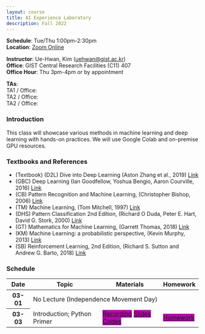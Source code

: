 ```yaml
---
layout: course
title: AI Experience Laboratory
description: Fall 2022
---
```


**Schedule**: Tue/Thu 1:00pm-2:30pm<br/>
**Location**: [Zoom Online](https://us06web.zoom.us/j/87925937140?pwd=Qm1XTmU4MENybXVEeWJ5eVh2Z0dKdz09)<br/>


**Instructor**: Ue-Hwan, Kim (uehwan@gist.ac.kr)<br/>
**Office**: GIST Central Research Facilities (C11) 407<br/>
**Office Hour**: Thu 3pm-4pm or by appointment

**TAs**:<br/>
TA1 / Office: <br/>
TA2 / Office: <br/>
TA2 / Office: <br/>

### Introduction
This class will showcase various methods in machine learning and deep learning with hands-on practices. We will use Google Colab and on-premise GPU resources.

### Textbooks and References
* (Textbook) (D2L) Dive into Deep Learning (Aston Zhang et al., 2019) [Link](https://d2l.ai/)
* (GBC) Deep Learning (Ian Goodfellow, Yoshua Bengio, Aaron Courville, 2016) [Link](http://www.deeplearningbook.org/)
* (CB) Pattern Recognition and Machine Learning, (Christopher Bishop, 2006) [Link](https://www.microsoft.com/en-us/research/people/cmbishop/#!prml-book)
* (TM) Machine Learning, (Tom Mitchell, 1997) [Link](http://www.cs.cmu.edu/~tom/mlbook.html)
* (DHS) Pattern Classification 2nd Edition, (Richard O Duda, Peter E. Hart, David G. Stork, 2000) [Link](https://www.amazon.com/Pattern-Classification-Pt-1-Richard-Duda/dp/0471056693)
* (GT) Mathematics for Machine Learning, (Garrett Thomas, 2018) [Link](http://gwthomas.github.io/docs/math4ml.pdf)
* (KM) Machine Learning: a probabilistic perspective, (Kevin Murphy, 2013) [Link](https://www.cs.ubc.ca/~murphyk/MLbook/index.html)
* (SB) Reinforcement Learning, 2nd Edition, (Richard S. Sutton and Andrew G. Barto, 2018) [Link](https://mitpress.mit.edu/books/reinforcement-learning-second-edition)

### Schedule
<div class="table-responsive">
<table class="table table-hover table-sm text-center">
  <thead>
    <tr>
      <th class="col-sm-1" scope="col">Date</th>
      <th class="col-sm-4" scope="col">Topic</th>
      <th class="col-sm-2" scope="col">Materials</th>
      <th class="col-sm-2" scope="col">Homework</th>
    </tr>
  </thead>
  <tbody>
    <tr>
      <th scope="row">03-01</th>
      <td colspan="3">No Lecture (Independence Movement Day)</td>
    </tr>
    <tr>
      <th scope="row">03-03</th>
      <td>Introduction; Python Primer</td>
      <td><a href="#" class="badge badge-pill" style="background-color:#B509AC;">Recording</a> <a href="#" class="badge badge-pill" style="background-color:#B509AC;">Slides</a> <a href="#" class="badge badge-pill" style="background-color:#B509AC;">Codes</a></td>
      <td><a href="#" class="badge badge-pill" style="background-color:#B509AC;">Homework</a></td>
    </tr>
  </tbody>
</table>
</div>